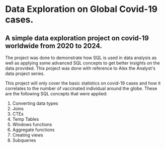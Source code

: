 # Data Exploration on Global Covid-19 cases.

## A simple data exploration project on covid-19 worldwide from 2020 to 2024.

The project was done to demonstrate how SQL is used in data analysis as well as applying some advanced SQL concepts to get better insights on the data provided. This project was
done with reference to Alex the Analyst's data project series. 

This project will only cover the basic statistics on covid-19 cases and how it correlates to the number of vaccinated individual around the globe. These are the following SQL concepts
that were applied:

  1. Converting data types
  2. Joins
  3. CTEs
  4. Temp Tables
  5. Windows functions
  6. Aggregate functions
  7. Creating views
  8. Subqueries
